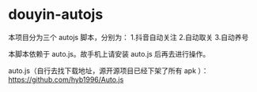 # douyin-autojs

本项目分为三个 autojs 脚本，分别为：
1.抖音自动关注
2.自动取关
3.自动养号

本脚本依赖于 auto.js。故手机上请安装 auto.js 后再去进行操作。

auto.js（自行去找下载地址，源开源项目已经下架了所有 apk ）：
https://github.com/hyb1996/Auto.js




# 
